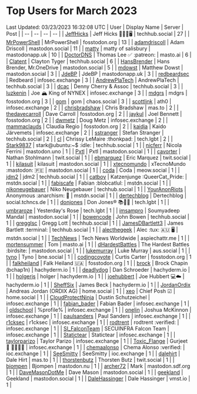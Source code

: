 # Top Users for March 2023
Last Updated: 03/23/2023 16:32:08 UTC
| User | Display Name | Server | Post |
| -- | -- | -- | -- |
| [JeffHicks](https://techhub.social/@JeffHicks) | Jeff Hicks 🐶🎼🍷🖥️ | techhub.social | 27 |
| [MrPowerShell](https://fosstodon.org/@MrPowerShell) | MrPowerShell | fosstodon.org | 13 |
| [adamdriscoll](https://mastodon.social/@adamdriscoll) | Adam Driscoll | mastodon.social | 11 |
| [matty](https://mastodonapp.uk/@matty) | matty of salisbury | mastodonapp.uk | 10 |
| [DoctorDNS](https://masto.ai/@DoctorDNS) | Thomas Lee ✅ :patreon: | masto.ai | 6 |
| [Clatent](https://techhub.social/@Clatent) | Clayton Tyger | techhub.social | 6 |
| [HansBrender](https://mastodon.social/@HansBrender) | Hans Brender, Mr.OneDrive | mastodon.social | 5 |
| [mdowst](https://mastodon.social/@mdowst) | Matthew Dowst | mastodon.social | 3 |
| [JdeBP](https://mastodonapp.uk/@JdeBP) | JdeBP | mastodonapp.uk | 3 |
| [redbeardsec](https://infosec.exchange/@redbeardsec) | Redbeard | infosec.exchange | 3 |
| [AndrewPlaTech](https://techhub.social/@AndrewPlaTech) | AndrewPlaTech | techhub.social | 3 |
| [dcac](https://techhub.social/@dcac) | Denny Cherry & Assoc | techhub.social | 3 |
| [luzkenin](https://infosec.exchange/@luzkenin) | Joe 🏔️ King of NYNEX | infosec.exchange | 3 |
| [mdgrs](https://fosstodon.org/@mdgrs) | mdgrs | fosstodon.org | 3 |
| [gom](https://chaos.social/@gom) | gom | chaos.social | 3 |
| [scottlink](https://infosec.exchange/@scottlink) | ath0 | infosec.exchange | 2 |
| [chrisbradshaw](https://mas.to/@chrisbradshaw) | Chris Bradshaw | mas.to | 2 |
| [thedavecarroll](https://fosstodon.org/@thedavecarroll) | Dave Carroll | fosstodon.org | 2 |
| [jaykul](https://fosstodon.org/@jaykul) | Joel Bennett | fosstodon.org | 2 |
| [dwmetz](https://infosec.exchange/@dwmetz) | Doug Metz | infosec.exchange | 2 |
| [mammaclauds](https://fosstodon.org/@mammaclauds) | Claudia Regio | fosstodon.org | 2 |
| [kaidja](https://infosec.exchange/@kaidja) | Kaido Järvemets | infosec.exchange | 2 |
| [sstranger](https://techhub.social/@sstranger) | Stefan Stranger | techhub.social | 2 |
| [cl](https://tech.lgbt/@cl) | Chrissy LeMaire :thonkpad: | tech.lgbt | 2 |
| [Stark9837](https://techhub.social/@Stark9837) | stark@ubuntu:~$ :idle: | techhub.social | 1 |
| [nicferr](https://mastodon.uno/@nicferr) | Nicola Ferrini | mastodon.uno | 1 |
| [Pxtl](https://mastodon.social/@Pxtl) | Pxtl | mastodon.social | 1 |
| [cavorter](https://twit.social/@cavorter) | Nathan Stohlmann | twit.social | 1 |
| [ebmarquez](https://twit.social/@ebmarquez) | Eric Marquez | twit.social | 1 |
| [kilasuit](https://mastodon.social/@kilasuit) | kilasuit | mastodon.social | 1 |
| [xtecnomundo](https://mastodon.social/@xtecnomundo) | xTecnoMundo :mastodon: 🇵🇪 | mastodon.social | 1 |
| [coda](https://meow.social/@coda) | Coda | meow.social | 1 |
| [jdm2](https://techhub.social/@jdm2) | jdm2 | techhub.social | 1 |
| [catboy](https://mstdn.social/@catboy) | Katzenjunge :QueerCat_Pride:​ | mstdn.social | 1 |
| [fabiscafe](https://mstdn.social/@fabiscafe) | Fabian :blobcatlul: | mstdn.social | 1 |
| [nikoneugebauer](https://techhub.social/@nikoneugebauer) | Niko Neugebauer | techhub.social | 1 |
| [YourAnonRiots](https://mstdn.social/@YourAnonRiots) | Anonymous  :anarchism: 🏴 | mstdn.social | 1 |
| [dertechblog](https://social.tchncs.de/@dertechblog) | Dertechblog | social.tchncs.de | 1 |
| [donjones](https://tech.lgbt/@donjones) | Don Jones® 📚🏳️‍🌈 | tech.lgbt | 1 |
| [umbraroze](https://tech.lgbt/@umbraroze) | Yesterday's Rose | tech.lgbt | 1 |
| [imsampro](https://mastodon.social/@imsampro) | Soumyadeep Mandal | mastodon.social | 1 |
| [bowencode](https://techhub.social/@bowencode) | John Bowen | techhub.social | 1 |
| [gregglsc](https://techhub.social/@gregglsc) | Gregg Lott | techhub.social | 1 |
| [JamesDBartlett3](https://techhub.social/@JamesDBartlett3) | James Bartlett :terminal: | techhub.social | 1 |
| [alecthegeek](https://mstdn.social/@alecthegeek) | Alec :tux: 🇦🇺 🖥️ | mstdn.social | 1 |
| [TechNews](https://aspiechattr.me/@TechNews) | Tech News Worldwide | aspiechattr.me | 1 |
| [mortensummer](https://masto.ai/@mortensummer) | Tom | masto.ai | 1 |
| [dHardestBattles](https://mastodon.social/@dHardestBattles) | The Hardest Battles :birdsite: | mastodon.social | 1 |
| [lukemurray](https://aus.social/@lukemurray) | Luke Murray | aus.social | 1 |
| [tyno](https://bne.social/@tyno) | Tyno | bne.social | 1 |
| [codingcoyote](https://fosstodon.org/@codingcoyote) | Curtis Carter | fosstodon.org | 1 |
| [falkheiland](https://fosstodon.org/@falkheiland) | Falk Heiland 🇺🇦 | fosstodon.org | 1 |
| [brock](https://hachyderm.io/@brock) | Brock Chapin (bchap1n) | hachyderm.io | 1 |
| [deadlydog](https://hachyderm.io/@deadlydog) | Dan Schroeder | hachyderm.io | 1 |
| [holgerjs](https://hachyderm.io/@holgerjs) | holger | hachyderm.io | 1 |
| [joehubbert](https://hachyderm.io/@joehubbert) | Joe Hubbert 💻☁️ | hachyderm.io | 1 |
| [SheffSix](https://hachyderm.io/@SheffSix) | James Beck | hachyderm.io | 1 |
| [JordanOrdix](https://home.social/@JordanOrdix) | Andreas Jordan (ORDIX AG) | home.social | 1 |
| [xeo](https://home.social/@xeo) | Chief Posh ☑ | home.social | 1 |
| [CloudProtectNinja](https://infosec.exchange/@CloudProtectNinja) | Dustin Schutzeichel | infosec.exchange | 1 |
| [fabian_bader](https://infosec.exchange/@fabian_bader) | Fabian Bader | infosec.exchange | 1 |
| [oldschool](https://infosec.exchange/@oldschool) | %profile% | infosec.exchange | 1 |
| [onelin](https://infosec.exchange/@onelin) | Joshua McKinnon | infosec.exchange | 1 |
| [paulsanders](https://infosec.exchange/@paulsanders) | Paul Sanders | infosec.exchange | 1 |
| [r1cksec](https://infosec.exchange/@r1cksec) | r1cksec | infosec.exchange | 1 |
| [rodtrent](https://infosec.exchange/@rodtrent) | rodtrent :verified: | infosec.exchange | 1 |
| [SI_FalconTeam](https://infosec.exchange/@SI_FalconTeam) | SECUINFRA Falcon Team | infosec.exchange | 1 |
| [Statictear](https://infosec.exchange/@Statictear) | Statictear | infosec.exchange | 1 |
| [taylorparizo](https://infosec.exchange/@taylorparizo) | Taylor Parizo | infosec.exchange | 1 |
| [Toxic_Flange](https://infosec.exchange/@Toxic_Flange) | Gurjeet 🍆 🍁🐱‍💻💩 | infosec.exchange | 1 |
| [chemaalonso](https://ioc.exchange/@chemaalonso) | Chema Alonso :verified: | ioc.exchange | 1 |
| [SeeSmitty](https://ioc.exchange/@SeeSmitty) | SeeSmitty | ioc.exchange | 1 |
| [dalehirt](https://mas.to/@dalehirt) | Dale Hirt | mas.to | 1 |
| [thorstenbutz](https://twit.social/@thorstenbutz) | Thorsten Butz | twit.social | 1 |
| [bjompen](https://mastodon.nu/@bjompen) | Bjompen | mastodon.nu | 1 |
| [archer72](https://mastodon.sdf.org/@archer72) | Mark | mastodon.sdf.org | 1 |
| [DaveMasonDotMe](https://mastodon.social/@DaveMasonDotMe) | Dave Mason | mastodon.social | 1 |
| [geekland](https://mastodon.social/@geekland) | Geekland | mastodon.social | 1 |
| [DaleHassinger](https://vmst.io/@DaleHassinger) | Dale Hassinger | vmst.io | 1 |
